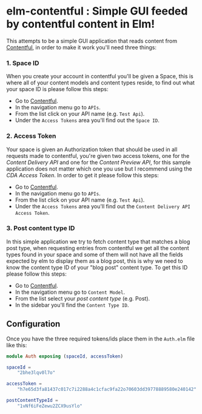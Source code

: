 # elm-contentful : Simple GUI feeded by contentful content in Elm!

This attempts to be a simple GUI application that reads content
from [Contentful](https://contentful.com/), in order to make it work you'll need
three things:

### 1. Space ID

When you create your account in contentful you'll be given a Space, this is
where all of your content models and content types reside, to find out what your
space ID is please follow this steps:

- Go to [Contentful](https://app.contentful.com/).
- In the navigation menu go to `APIs`.
- From the list click on your API name (e.g. `Test Api`).
- Under the `Access Tokens` area you'll find out the `Space ID`.


### 2. Access Token

Your space is given an Authorization token that should be used in all requests
made to contentful, you're given two access tokens, one for the *Content Delivery
API* and one for the *Content Preview API*, for this sample application does not
matter which one you use but I recommend using the *CDA Access Token*. In order
to get it please follow this steps:

- Go to [Contentful](https://app.contentful.com/).
- In the navigation menu go to `APIs`.
- From the list click on your API name (e.g. `Test Api`).
- Under the `Access Tokens` area you'll find out the `Content Delivery API Access Token`.

### 3. Post content type ID

In this simple application we try to fetch content type that matches a blog
post type, when requesting entries from contentful we get all the content types found
in your space and some of them will not have all the fields expected by elm to
display them as a blog post, this is why we need to know the content type ID of
your "blog post" content type. To get this ID please follow this steps:

- Go to [Contentful](https://app.contentful.com/).
- In the navigation menu go to `Content Model`.
- From the list select your *post content type* (e.g. Post).
- In the sidebar you'll find the `Content Type ID`.


## Configuration

Once you have the three required tokens/ids place them in the `Auth.elm` file
like this:

```elm
module Auth exposing (spaceId, accessToken)

spaceId =
    "2bhe3lqv0l7o"

accessToken =
    "h7e65d3fa81437c017c7i2288a4c1cfac9fa22o70603dd39778889580e240142"

postContentTypeId =
    "1vNf6iFeZewu2ZCX9usYlo"
```
